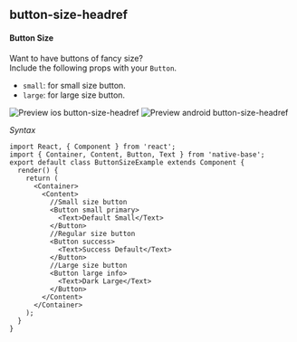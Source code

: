 ## button-size-headref
#### Button Size

Want to have buttons of fancy size?<br />
Include the following props with your <code>Button</code>.
* <code>small</code>: for small size button.
* <code>large</code>: for large size button.<br />

![Preview ios button-size-headref](https://github.com/GeekyAnts/NativeBase-KitchenSink/raw/master/screenshots/ios/sizeButtons.png)
![Preview android button-size-headref](https://github.com/GeekyAnts/NativeBase-KitchenSink/raw/master/screenshots/android/sizeButtons.png)

*Syntax*

<pre class="line-numbers"><code class="language-jsx">import React, { Component } from 'react';
import { Container, Content, Button, Text } from 'native-base';
export default class ButtonSizeExample extends Component {
  render() {
    return (
      &lt;Container>
        &lt;Content>
          //Small size button
          &lt;Button small primary>
            &lt;Text>Default Small&lt;/Text>
          &lt;/Button>
          //Regular size button
          &lt;Button success>
            &lt;Text>Success Default&lt;/Text>
          &lt;/Button>
          //Large size button
          &lt;Button large info>
            &lt;Text>Dark Large&lt;/Text>
          &lt;/Button>
        &lt;/Content>
      &lt;/Container>
    );
  }
}</code></pre><br />
